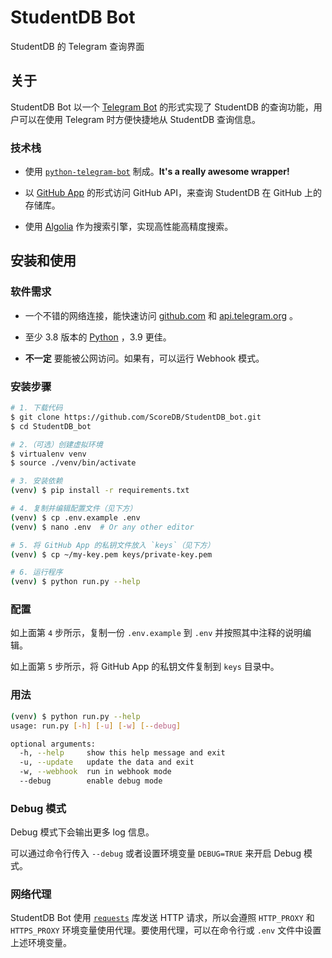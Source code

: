 # StudentDB Bot

StudentDB 的 Telegram 查询界面

## 关于

StudentDB Bot 以一个 [Telegram Bot](https://core.telegram.org/bots) 的形式实现了 StudentDB 的查询功能，用户可以在使用 Telegram 时方便快捷地从
StudentDB 查询信息。

### 技术栈

- 使用 [`python-telegram-bot`](https://github.com/python-telegram-bot/python-telegram-bot) 制成。**It's a really awesome
  wrapper!**

- 以 [GitHub App](https://docs.github.com/developers/apps) 的形式访问 GitHub API，来查询 StudentDB 在 GitHub 上的存储库。

- 使用 [Algolia](http://algolia.com/) 作为搜索引擎，实现高性能高精度搜索。

## 安装和使用

### 软件需求

- 一个不错的网络连接，能快速访问 [github.com](https://github.com/) 和 [api.telegram.org](https://api.telegram.org/) 。

- 至少 3.8 版本的 [Python](https://www.python.org/) ，3.9 更佳。

- **不一定** 要能被公网访问。如果有，可以运行 Webhook 模式。

### 安装步骤

```bash
# 1. 下载代码
$ git clone https://github.com/ScoreDB/StudentDB_bot.git
$ cd StudentDB_bot

# 2.（可选）创建虚拟环境
$ virtualenv venv
$ source ./venv/bin/activate

# 3. 安装依赖
(venv) $ pip install -r requirements.txt

# 4. 复制并编辑配置文件（见下方）
(venv) $ cp .env.example .env
(venv) $ nano .env  # Or any other editor

# 5. 将 GitHub App 的私钥文件放入 `keys`（见下方）
(venv) $ cp ~/my-key.pem keys/private-key.pem

# 6. 运行程序
(venv) $ python run.py --help
```

### 配置

如上面第 `4` 步所示，复制一份 `.env.example` 到 `.env` 并按照其中注释的说明编辑。

如上面第 `5` 步所示，将 GitHub App 的私钥文件复制到 `keys` 目录中。

### 用法

```bash
(venv) $ python run.py --help
usage: run.py [-h] [-u] [-w] [--debug]

optional arguments:
  -h, --help     show this help message and exit
  -u, --update   update the data and exit
  -w, --webhook  run in webhook mode
  --debug        enable debug mode
```

### Debug 模式

Debug 模式下会输出更多 log 信息。

可以通过命令行传入 `--debug` 或者设置环境变量 `DEBUG=TRUE` 来开启 Debug 模式。

### 网络代理

StudentDB Bot 使用 [`requests`](https://requests.readthedocs.io/) 库发送 HTTP 请求，所以会遵照 `HTTP_PROXY` 和 `HTTPS_PROXY`
环境变量使用代理。要使用代理，可以在命令行或 `.env` 文件中设置上述环境变量。
